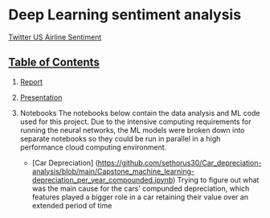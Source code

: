 # Deep Learning sentiment analysis

[Twitter US Airline Sentiment](https://www.kaggle.com/crowdflower/twitter-airline-sentiment/)  

## [Table of Contents](#table-of-contents)

1. [Report](https://docs.google.com/document/d/1wZ3qS7wx8Me2SjAUeEmiceNjyG_RqWtmhj9rrlSoCtY/edit)
    
   
    
 2. [Presentation](https://docs.google.com/presentation/d/1_IZXrJZ8f_ywY5crKTxYdkPXqtzVVE6Wu6daPN5yofQ/edit#slide=id.gd1644a4bb6_0_1) 
 

 
 
 3. Notebooks 
The notebooks below contain the data analysis and ML code used for this project. Due to the intensive computing requirements for running the neural networks, the ML models were broken down into separate notebooks so they could be run in parallel in a high performance cloud computing environment. 
    - [Car Depreciation] (https://github.com/sethorus30/Car_depreciation-analysis/blob/main/Capstone_machine_learning-depreciation_per_year_compounded.ipynb) Trying to figure out what was the main cause for the cars' compunded depreciation, which features played a bigger role in a car retaining their value over an extended period of time
    
  
